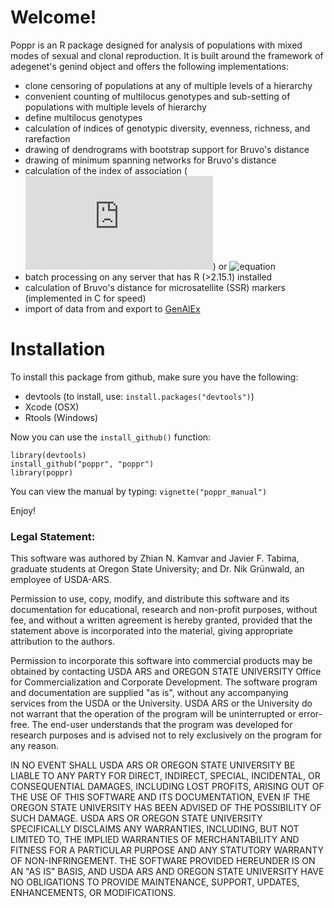 # Welcome!

Poppr is an R package designed for analysis of populations with mixed modes of 
sexual and clonal reproduction. It is built around the framework of adegenet's
genind object and offers the following implementations:

- clone censoring of populations at any of multiple levels of a hierarchy
- convenient counting of multilocus genotypes and sub-setting of populations with multiple levels of hierarchy
- define multilocus genotypes
- calculation of indices of genotypic diversity, evenness, richness, and rarefaction
- drawing of dendrograms with bootstrap support for Bruvo's distance
- drawing of minimum spanning networks for Bruvo's distance
- calculation of the index of association (![equation](http://latex.codecogs.com/gif.latex?I_A)) or ![equation](http://latex.codecogs.com/gif.latex?\\bar{r}_D)
- batch processing on any server that has R (>2.15.1) installed
- calculation of Bruvo's distance for microsatellite (SSR) markers (implemented in C for speed)
- import of data from and export to [GenAlEx](http://biology.anu.edu.au/GenAlEx/Welcome.html "GenAlEx Homepage")

# Installation

To install this package from github, make sure you have the following:

- devtools (to install, use: `install.packages("devtools")`)
- Xcode (OSX)
- Rtools (Windows)

Now you can use the `install_github()` function:

    library(devtools)
    install_github("poppr", "poppr")
    library(poppr)

You can view the manual by typing: `vignette("poppr_manual")`
	
Enjoy!


### Legal Statement:

This software was authored by Zhian N. Kamvar and Javier F. Tabima, graduate 
students at Oregon State University; and Dr. Nik Grünwald, an employee of 
USDA-ARS.

Permission to use, copy, modify, and distribute this software and its
documentation for educational, research and non-profit purposes, without fee, 
and without a written agreement is hereby granted, provided that the statement
above is incorporated into the material, giving appropriate attribution to the
authors.

Permission to incorporate this software into commercial products may be
obtained by contacting USDA ARS and OREGON STATE UNIVERSITY Office for 
Commercialization and Corporate Development.
The software program and documentation are supplied "as is", without any
accompanying services from the USDA or the University. USDA ARS or the 
University do not warrant that the operation of the program will be 
uninterrupted or error-free. The end-user understands that the program was 
developed for research purposes and is advised not to rely exclusively on the 
program for any reason.

IN NO EVENT SHALL USDA ARS OR OREGON STATE UNIVERSITY BE LIABLE TO ANY PARTY 
FOR DIRECT, INDIRECT, SPECIAL, INCIDENTAL, OR CONSEQUENTIAL DAMAGES, INCLUDING
LOST PROFITS, ARISING OUT OF THE USE OF THIS SOFTWARE AND ITS DOCUMENTATION, 
EVEN IF THE OREGON STATE UNIVERSITY HAS BEEN ADVISED OF THE POSSIBILITY OF 
SUCH DAMAGE. USDA ARS OR OREGON STATE UNIVERSITY SPECIFICALLY DISCLAIMS ANY 
WARRANTIES, INCLUDING, BUT NOT LIMITED TO, THE IMPLIED WARRANTIES OF 
MERCHANTABILITY AND FITNESS FOR A PARTICULAR PURPOSE AND ANY STATUTORY 
WARRANTY OF NON-INFRINGEMENT. THE SOFTWARE PROVIDED HEREUNDER IS ON AN "AS IS"
BASIS, AND USDA ARS AND OREGON STATE UNIVERSITY HAVE NO OBLIGATIONS TO PROVIDE
MAINTENANCE, SUPPORT, UPDATES, ENHANCEMENTS, OR MODIFICATIONS. 
